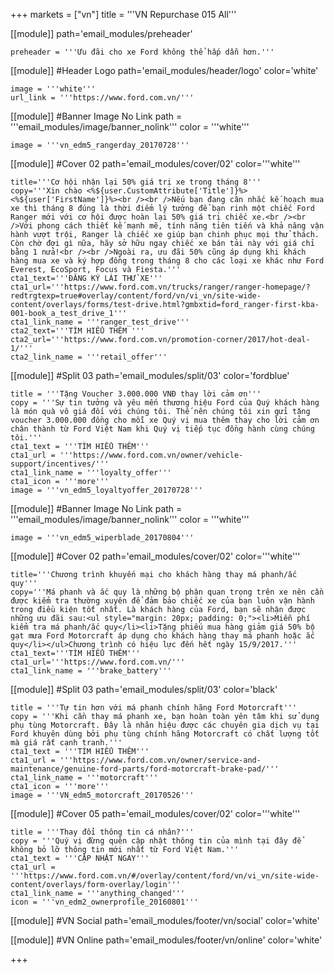 +++
markets = ["vn"]
title = '''VN Repurchase 015 All'''

[[module]]
path='email_modules/preheader'

	preheader = '''Ưu đãi cho xe Ford không thể hấp dẫn hơn.'''

[[module]] #Header Logo
path='email_modules/header/logo'
color='white'

	image = '''white'''
	url_link = '''https://www.ford.com.vn/'''

 [[module]] #Banner Image No Link
path = '''email_modules/image/banner_nolink'''
color = '''white'''

	image = '''vn_edm5_rangerday_20170728''' 

[[module]] #Cover 02
path='email_modules/cover/02'
color='''white'''

	
	title='''Cơ hội nhận lại 50% giá trị xe trong tháng 8'''
	copy='''Xin chào <%${user.CustomAttribute['Title']}%> <%${user['FirstName']}%><br /><br />Nếu bạn đang cân nhắc kế hoạch mua xe thì tháng 8 đúng là thời điểm lý tưởng để bạn rinh một chiếc Ford Ranger mới với cơ hội được hoàn lại 50% giá trị chiếc xe.<br /><br />Với phong cách thiết kế mạnh mẽ, tính năng tiên tiến và khả năng vận hành vượt trội, Ranger là chiếc xe giúp bạn chinh phục mọi thử thách. Còn chờ đợi gì nữa, hãy sở hữu ngay chiếc xe bán tải này với giá chỉ bằng 1 nửa!<br /><br />Ngoài ra, ưu đãi 50% cũng áp dụng khi khách hàng mua xe và ký hợp đồng trong tháng 8 cho các loại xe khác như Ford Everest, EcoSport, Focus và Fiesta.'''
	cta1_text='''ĐĂNG KÝ LÁI THỬ XE'''
	cta1_url='''https://www.ford.com.vn/trucks/ranger/ranger-homepage/?redtrgtexp=true#overlay/content/ford/vn/vi_vn/site-wide-content/overlays/forms/test-drive.html?gmbxtid=ford_ranger-first-kba-001-book_a_test_drive_1'''
	cta1_link_name = '''ranger_test_drive'''
	cta2_text='''TÌM HIỂU THÊM '''
	cta2_url='''https://www.ford.com.vn/promotion-corner/2017/hot-deal-1/'''
	cta2_link_name = '''retail_offer'''

[[module]] #Split 03
path='email_modules/split/03'
color='fordblue'

	title = '''Tặng Voucher 3.000.000 VNĐ thay lời cảm ơn'''
	copy = '''Sự tin tưởng và yêu mến thương hiệu Ford của Quý khách hàng là món quà vô giá đối với chúng tôi. Thế nên chúng tôi xin gửi tặng voucher 3.000.000 đồng cho mỗi xe Quý vị mua thêm thay cho lời cảm ơn chân thành từ Ford Việt Nam khi Quý vị tiếp tục đồng hành cùng chúng tôi.'''
	cta1_text = '''TÌM HIỂU THÊM'''
	cta1_url = '''https://www.ford.com.vn/owner/vehicle-support/incentives/'''
	cta1_link_name = '''loyalty_offer'''
	cta1_icon = '''more'''
	image = '''vn_edm5_loyaltyoffer_20170728'''

[[module]] #Banner Image No Link
path = '''email_modules/image/banner_nolink'''
color = '''white'''

	image = '''vn_edm5_wiperblade_20170804''' 

[[module]] #Cover 02
path='email_modules/cover/02'
color='''white'''

	
	title='''Chương trình khuyến mại cho khách hàng thay má phanh/ắc quy'''
	copy='''Má phanh và ắc quy là những bộ phận quan trọng trên xe nên cần được kiểm tra thường xuyên để đảm bảo chiếc xe của bạn luôn vận hành trong điều kiện tốt nhất. Là khách hàng của Ford, bạn sẽ nhận được những ưu đãi sau:<ul style="margin: 20px; padding: 0;"><li>Miễn phí kiểm tra má phanh/ắc quy</li><li>Tặng phiếu mua hàng giảm giá 50% bộ gạt mưa Ford Motorcraft áp dụng cho khách hàng thay má phanh hoặc ắc quy</li></ul>Chương trình có hiệu lực đến hết ngày 15/9/2017.'''
	cta1_text='''TÌM HIỂU THÊM'''
	cta1_url='''https://www.ford.com.vn/'''
	cta1_link_name = '''brake_battery'''
    
[[module]] #Split 03
path='email_modules/split/03'
color='black'

	title = '''Tự tin hơn với má phanh chính hãng Ford Motorcraft'''
	copy = '''Khi cần thay má phanh xe, bạn hoàn toàn yên tâm khi sử dụng phụ tùng Motorcraft. Đây là nhãn hiệu được các chuyên gia dịch vụ tại Ford khuyên dùng bởi phụ tùng chính hãng Motorcraft có chất lượng tốt mà giá rất cạnh tranh.'''
	cta1_text = '''TÌM HIỂU THÊM'''
	cta1_url = '''https://www.ford.com.vn/owner/service-and-maintenance/genuine-ford-parts/ford-motorcraft-brake-pad/'''
	cta1_link_name = '''motorcraft'''
	cta1_icon = '''more'''
	image = '''VN_edm5_motorcraft_20170526'''

[[module]] #Cover 05
path='email_modules/cover/02'
color='''white'''

	title = '''Thay đổi thông tin cá nhân?'''
	copy = '''Quý vị đừng quên cập nhật thông tin của mình tại đây để không bỏ lỡ thông tin mới nhất từ Ford Việt Nam.'''
	cta1_text = '''CẬP NHẬT NGAY'''
	cta1_url = '''https://www.ford.com.vn/#/overlay/content/ford/vn/vi_vn/site-wide-content/overlays/form-overlay/login'''
	cta1_link_name = '''anything_changed'''
	icon = '''vn_edm2_ownerprofile_20160801'''

[[module]] #VN Social
path='email_modules/footer/vn/social'
color='white'


[[module]] #VN Online
path='email_modules/footer/vn/online'
color='white'


+++